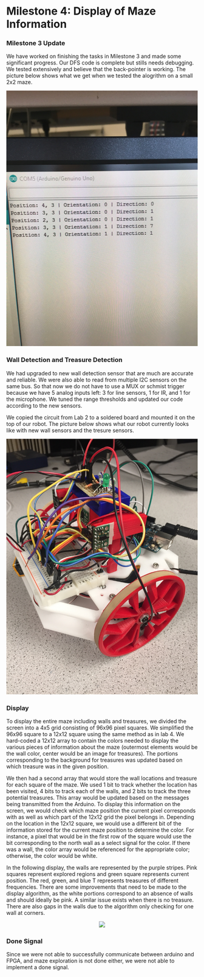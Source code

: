 # Milestone 4: Display of Maze Information

### Milestone 3 Update
We have worked on finishing the tasks in Milestone 3 and made some significant progress. Our DFS code is complete but stills needs debugging. We tested extensively and believe that the back-pointer is working.
The picture below shows what we get when we tested the alogrithm on a small 2x2 maze.
<div style="text-align:center"><img src ="../pictures/dfsposition.jpg" /></div>

### Wall Detection and Treasure Detection
We had upgraded to new wall detection sensor that are much are accurate and reliable. We were also able to read from multiple I2C sensors on the same bus. So that now we do not have to use a MUX or schmist trigger because we have 5 analog inputs left: 3 for line sensors, 1 for IR, and 1 for the microphone. We tuned the range thresholds and updated our code according to the new sensors. 

We copied the circuit from Lab 2 to a soldered board and mounted it on the top of our robot. 
The picture below shows what our robot currently looks like with new wall sensors and the tresure sensors.
<div style="text-align:center"><img src ="../pictures/IMG_5643.JPG" /></div>

### Display
To display the entire maze including walls and treasures, we divided the screen into a 4x5 grid consisting of 96x96 pixel squares. We simplified the 96x96 square to a 12x12 square using the same method as in lab 4. We hard-coded a 12x12 array to contain the colors needed to display the various pieces of information about the maze (outermost elements would be the wall color, center would be an image for treasures). The portions corresponding to the background for treasures was updated based on which treasure was in the given position.

We then had a second array that would store the wall locations and treasure for each square of the maze. We used 1 bit to track whether the location has been visited, 4 bits to track each of the walls, and 2 bits to track the three potential treasures. This array would be updated based on the messages being transmitted from the Arduino. To display this information on the screen, we would check which maze position the current pixel corresponds with as well as which part of the 12x12 grid the pixel belongs in. Depending on the location in the 12x12 square, we would use a different bit of the information stored for the current maze position to determine the color. For instance, a pixel that would be in the first row of the square would use the bit corresponding to the north wall as a select signal for the color. If there was a wall, the color array would be referenced for the appropriate color; otherwise, the color would be white.

In the following display, the walls are represented by the purple stripes. Pink squares represent explored regions and green square represents current position. The red, green, and blue T represents treasures of different frequencies. There are some improvements that need to be made to the display algorithm, as the white portions correspond to an absence of walls and should ideally be pink. A similar issue exists when there is no treasure. There are also gaps in the walls due to the algorithm only checking for one wall at corners.
<div style="text-align:center"><img src ="../pictures/20171121_211721.jpg" /></div>

### Done Signal
Since we were not able to successfully communicate between arduino and FPGA, and maze exploration is not done either, we were not able to implement a done signal. 

